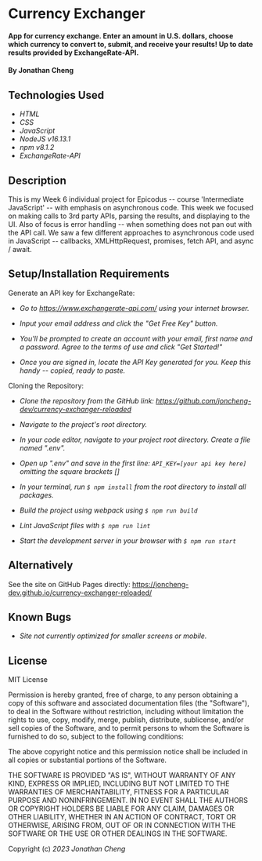 # Currency Exchanger

#### App for currency exchange. Enter an amount in U.S. dollars, choose which currency to convert to, submit, and receive your results! Up to date results provided by ExchangeRate-API.

#### By Jonathan Cheng

## Technologies Used

- _HTML_
- _CSS_
- _JavaScript_
- _NodeJS v16.13.1_
- _npm v8.1.2_
- _ExchangeRate-API_

## Description

This is my Week 6 individual project for Epicodus -- course 'Intermediate JavaScript' -- with emphasis on asynchronous code. This week we focused on making calls to 3rd party APIs, parsing the results, and displaying to the UI. Also of focus is error handling -- when something does not pan out with the API call. We saw a few different approaches to asynchronous code used in JavaScript -- callbacks, XMLHttpRequest, promises, fetch API, and async / await.

## Setup/Installation Requirements

Generate an API key for ExchangeRate:

- _Go to https://www.exchangerate-api.com/ using your internet browser._

- _Input your email address and click the "Get Free Key" button._

- _You'll be prompted to create an account with your email, first name and a password. Agree to the terms of use and click "Get Started!"_

- _Once you are signed in, locate the API Key generated for you. Keep this handy -- copied, ready to paste._

Cloning the Repository:

- _Clone the repository from the GitHub link: https://github.com/joncheng-dev/currency-exchanger-reloaded_
- _Navigate to the project's root directory._

- _In your code editor, navigate to your project root directory. Create a file named ".env"._
- _Open up ".env" and save in the first line: `API_KEY=[your api key here]` omitting the square brackets []_

- _In your terminal, run `$ npm install` from the root directory to install all packages._
- _Build the project using webpack using `$ npm run build`_

- _Lint JavaScript files with `$ npm run lint`_

- _Start the development server in your browser with `$ npm run start`_

## Alternatively

See the site on GitHub Pages directly: https://joncheng-dev.github.io/currency-exchanger-reloaded/

## Known Bugs

- _Site not currently optimized for smaller screens or mobile._

## License

MIT License

Permission is hereby granted, free of charge, to any person obtaining a copy of this software and associated documentation files (the "Software"), to deal in the Software without restriction, including without limitation the rights to use, copy, modify, merge, publish, distribute, sublicense, and/or sell copies of the Software, and to permit persons to whom the Software is furnished to do so, subject to the following conditions:

The above copyright notice and this permission notice shall be included in all copies or substantial portions of the Software.

THE SOFTWARE IS PROVIDED "AS IS", WITHOUT WARRANTY OF ANY KIND, EXPRESS OR IMPLIED, INCLUDING BUT NOT LIMITED TO THE WARRANTIES OF MERCHANTABILITY, FITNESS FOR A PARTICULAR PURPOSE AND NONINFRINGEMENT. IN NO EVENT SHALL THE AUTHORS OR COPYRIGHT HOLDERS BE LIABLE FOR ANY CLAIM, DAMAGES OR OTHER LIABILITY, WHETHER IN AN ACTION OF CONTRACT, TORT OR OTHERWISE, ARISING FROM, OUT OF OR IN CONNECTION WITH THE SOFTWARE OR THE USE OR OTHER DEALINGS IN THE SOFTWARE.

Copyright (c) _2023_ _Jonathan Cheng_
